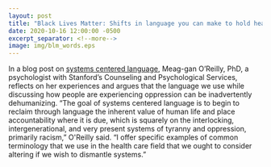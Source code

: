 ```yaml
---
layout: post
title: "Black Lives Matter: Shifts in language you can make to hold health care systems accountable"
date: 2020-10-16 12:00:00 -0500
excerpt_separator: <!--more-->
image: img/blm_words.eps
---
```


In a blog post on [systems centered language][systems-centered-language], Meag-gan O’Reilly, PhD, a psychologist with Stanford’s Counseling and Psychological Services, reflects on her experiences <!--more--> and argues that the language we use while discussing how people are experiencing oppression can be inadvertently dehumanizing. “The goal of systems centered language is to begin to reclaim through language the inherent value of human life and place accountability where it is due, which is squarely on the interlocking, intergenerational, and very present systems of tyranny and oppression, primarily racism,” O'Reilly said. “I offer specific examples of common terminology that we use in the health care field that we ought to consider altering if we wish to dismantle systems.”

[systems-centered-language]: http://r20.rs6.net/tn.jsp?f=001ngDuSO-5zULmJ0aJyx_Vc4eTFJ8q3vA7-VsGDsTn6DbCU2r8vqqSR5zCiGBUfUwxSx9BpACdHDEwvS5_VqWjJN6_ZVzUvCxpoK7TFipzLiWs3IwRa6-KUI01ffLEb8edx3EHsYCuGvMo0IRlgvO-Oudbo7J6VIsFtVxQjip_L3-f7ilCnhSAAv4XlrIfqSOGTn6tnw8BxTjjPeGhOpJET0K0EPGU2nYCyyHqk8UIGNFxOKc3wDLQ5PLykfayG6Pe82hbvtytxXu3A_9i2onS26ajtbGR0RMQSnoO8PtI_xOeA2DpERChHC2xxMjMdlfhAhXlBp0NNJniIHTRCl1ds8A4z6w23teUt1Fr0fueLOziBpuit_ob-KUe_VP2pFx4PAMblX4K9GcoVKEwXIhRyhmqZ6UKfXnuob32sERmSbgmjpUr2f-nGLXu2GVCg_yskJn9nJUyeSC2VddPSrLqpDne2n9IExa56iAC6D7X59yC8U9n1cJLxV97NaY4FYIHR7AnGK9L945iq3LM8To9FIQaW21oyKoz3V3WJpj8Lq32Aiz1IAbavqhyJ6xEsTrEh50ybN_Dp-NcNJ5d0rDagzd-t1tc-32h&c=ohP9C5HCPK53SHddbooKlvcpzQlYhEAn-zewc8jYyTEk5mZqlEpJTA==&ch=m_DUQA4v0qAVEyCRKrRBkZA4Tr3QF21r93hSs45WZMsm0Q8nISGApw==
